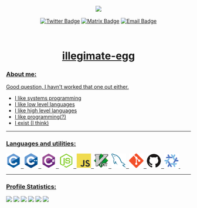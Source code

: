 <p align="center">
  <img src="https://www.gravatar.com/avatar/7d42fb6593567d3a7b7de64c1a6cf2ba?s=100" >  
</p>

<p align="center">
  <a href="https://twitter.com/the_beanening"><img src="https://img.shields.io/badge/twitter-blue?style=for-the-badge&logo=twitter&logoColor=white" alt="Twitter Badge"></a>
  <a href="https://matrix.to/#/@illegitimate-egg:matrix.org"><img src="https://img.shields.io/badge/Matrix-black?style=for-the-badge&logo=matrix&logoColor=white" alt="Matrix Badge"></a>
  <a href="mailto:cameron@humaneyestudio.co.uk"><img src="https://img.shields.io/badge/Email-red?style=for-the-badge&logo=gmail&logoColor=white" alt="Email Badge">
</p>

<p align="center"><img src="https://komarev.com/ghpvc/?username=illegitimate-egg&style=flat-square&color=blue" alt=""></p>

<h1 align="center">illegimate-egg</h1>

### About me:
Good question, I havn't worked that one out either.
- I like systems programming
- I like low level languages
- I like high level languages
- I like programming(?)
- I exist (I think)

---
### Languages and utilities:

<p>
  <img src="https://github.com/devicons/devicon/blob/master/icons/c/c-original.svg" title="C" alt="C" width="40" height="40"/>&nbsp;
  <img src="https://github.com/devicons/devicon/blob/master/icons/cplusplus/cplusplus-original.svg" title="C++" alt="C++" width="40" height="40"/>&nbsp;
  <img src="https://github.com/devicons/devicon/blob/master/icons/csharp/csharp-original.svg" title="C#" alt="C#" width="40" height="40"/>&nbsp;
  <img src="https://github.com/devicons/devicon/blob/master/icons/nodejs/nodejs-original.svg" title="Node.JS" alt="Node.JS" width="40" height="40"/>&nbsp;
  <img src="https://github.com/devicons/devicon/blob/master/icons/javascript/javascript-original.svg" title="JavaScript" alt="JavaScript" width="40" height="40"/>&nbsp;
  <img src="https://github.com/devicons/devicon/blob/master/icons/vim/vim-original.svg" title="Vim/Neovim" alt="Vim/Neovim" width="40" height="40"/>&nbsp;
  <img src="https://github.com/devicons/devicon/blob/master/icons/mysql/mysql-original.svg" title="MySQL/SQL" alt="MySQL/SQL" width="40" height="40"/>&nbsp;
  <img src="https://github.com/devicons/devicon/blob/master/icons/git/git-original.svg" title="Git" alt="Git" width="40" height="40"/>&nbsp;
  <img src="https://github.com/devicons/devicon/blob/master/icons/github/github-original.svg" title="Github" alt="Github" width="40" height="40"/>&nbsp;
  <img src="https://github.com/devicons/devicon/blob/master/icons/nixos/nixos-original.svg" title="Nix" alt="Nix" width="40" height="40"/>&nbsp;
</p>

---
### Profile Statistics:
[![](http://github-profile-summary-cards.vercel.app/api/cards/profile-details?username=illegitimate-egg&theme=github_dark)](https://github.com/vn7n24fzkq/github-profile-summary-cards)
[![](http://github-profile-summary-cards.vercel.app/api/cards/repos-per-language?username=illegitimate-egg&theme=github_dark&exclude=lua,TeX)](https://github.com/vn7n24fzkq/github-profile-summary-cards)
[![](http://github-profile-summary-cards.vercel.app/api/cards/most-commit-language?username=illegitimate-egg&theme=github_dark&exclude=lua,TeX)](https://github.com/vn7n24fzkq/github-profile-summary-cards)
[![](http://github-profile-summary-cards.vercel.app/api/cards/stats?username=illegitimate-egg&theme=github_dark)](https://github.com/vn7n24fzkq/github-profile-summary-cards)
[![](http://github-profile-summary-cards.vercel.app/api/cards/productive-time?username=illegitimate-egg&theme=github_dark&utcOffset=0)](https://github.com/vn7n24fzkq/github-profile-summary-cards)
[![](http://github-readme-streak-stats.herokuapp.com?user=illegitimate-egg&theme=github-dark)](https://git.io/streak-stats)

